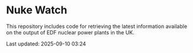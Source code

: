 # Nuke Watch

This repository includes code for retrieving the latest information available on the output of EDF nuclear power plants in the UK.

Last updated: 2025-09-10 03:24